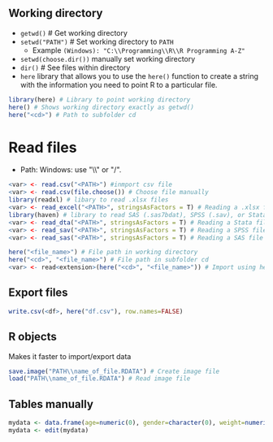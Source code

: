 ## Working directory

* `getwd()` # Get working directory
* `setwd("PATH")` # Set working directory to `PATH`
  * Example `(Windows): "C:\\Programming\\R\\R Programming A-Z"`
* ``setwd(choose.dir())`` manually set working directory
* `dir()` # See files within directory
* `here` library that allows you to use the `here()` function to create a string with the information you need to point R to a particular file.
```R 
library(here) # Library to point working directory
here() # Shows working directory exactly as getwd()
here("<cd>") # Path to subfolder cd
```


# Read files

* Path: Windows: use "\\\\" or "/".

```R
<var> <- read.csv("<PATH>") #inmport csv file
<var> <- read.csv(file.choose()) # Choose file manually
library(readxl) # libary to read .xlsx files
<var> <- read_excel("<PATH>", stringsAsFactors = T) # Reading a .xlsx file
library(haven) # library to read SAS (.sas7bdat), SPSS (.sav), or Stata (.dta) files
<var> <- read_dta("<PATH>", stringsAsFactors = T) # Reading a Stata file
<var> <- read_sav("<PATH>", stringsAsFactors = T) # Reading a SPSS file
<var> <- read_sas("<PATH>", stringsAsFactors = T) # Reading a SAS file
```


```R
here("<file_name>") # File path in working directory
here("<cd>", "<file_name>") # File path in subfolder cd
<var> <- read<extension>(here("<cd>", "<file_name>")) # Import using here()
```

## Export files

```R 
write.csv(<df>, here("df.csv"), row.names=FALSE)
```

## R objects

Makes it faster to import/export data
```R
save.image("PATH\\name_of_file.RDATA") # Create image file
load("PATH\\name_of_file.RDATA") # Read image file
```

## Tables manually

```R
mydata <- data.frame(age=numeric(0), gender=character(0), weight=numeric(0))
mydata <- edit(mydata)
```

